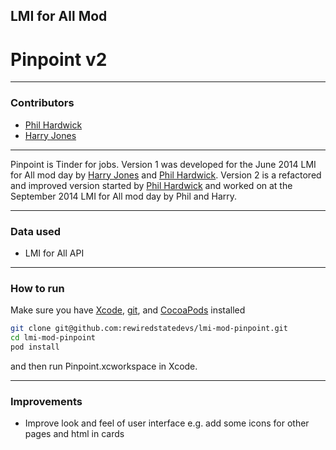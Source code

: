 ## LMI for All Mod
# Pinpoint v2

---

### Contributors

* [Phil Hardwick]
* [Harry Jones]

---

Pinpoint is Tinder for jobs. Version 1 was developed for the June 2014 LMI for All mod day by [Harry Jones] and [Phil Hardwick]. Version 2 is a refactored and improved version started by [Phil Hardwick] and worked on at the September 2014 LMI for All mod day by Phil and Harry.

---

### Data used


* LMI for All API

---

 
### How to run
 
Make sure you have [Xcode], [git], and [CocoaPods] installed
 
```sh
git clone git@github.com:rewiredstatedevs/lmi-mod-pinpoint.git
cd lmi-mod-pinpoint
pod install
```
 
and then run Pinpoint.xcworkspace in Xcode.

---

### Improvements

* Improve look and feel of user interface e.g. add some icons for other pages and html in cards


[Harry Jones]:https://harryj.uk
[Phil Hardwick]:https://github.com/philhardwick
[Xcode]:https://developer.apple.com/xcode/
[git]:http://git-scm.com/
[CocoaPods]:http://cocoapods.org/
